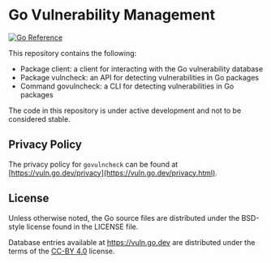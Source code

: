 # Go Vulnerability Management

[![Go Reference](https://pkg.go.dev/badge/golang.org/x/vuln.svg)](https://pkg.go.dev/golang.org/x/vuln)

This repository contains the following:

- Package client: a client for interacting with the Go vulnerability database
- Package vulncheck: an API for detecting vulnerabilities in Go packages
- Command govulncheck: a CLI for detecting vulnerabilities in Go packages

The code in this repository is under active development and not to be
considered stable.

## Privacy Policy

The privacy policy for `govulncheck` can be found at
[https://vuln.go.dev/privacy](https://vuln.go.dev/privacy.html).

## License

Unless otherwise noted, the Go source files are distributed under
the BSD-style license found in the LICENSE file.

Database entries available at https://vuln.go.dev are distributed under the
terms of the [CC-BY 4.0](https://creativecommons.org/licenses/by/4.0/) license.
